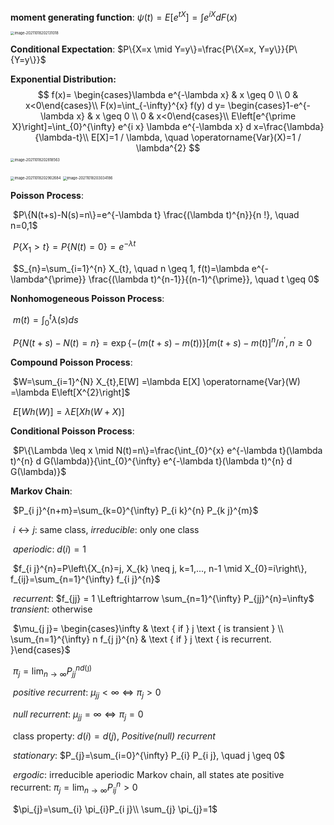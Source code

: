 **moment generating function**: $\psi(t) =E\left[e^{t X}\right] =\int e^{i X} d F(x)$

<img src="C:\Users\ROG\AppData\Roaming\Typora\typora-user-images\image-20211018202131018.png" alt="image-20211018202131018" style="zoom:40%;" />

**Conditional Expectation**: $P\{X=x \mid Y=y\}=\frac{P\{X=x, Y=y\}}{P\{Y=y\}}$

**Exponential Distribution:**
$$
f(x)= \begin{cases}\lambda e^{-\lambda x} & x \geq 0 \\ 0 & x<0\end{cases}\\
F(x)=\int_{-\infty}^{x} f(y) d y= \begin{cases}1-e^{-\lambda x} & x \geq 0 \\ 0 & x<0\end{cases}\\
E\left[e^{\prime X}\right]=\int_{0}^{\infty} e^{i x} \lambda e^{-\lambda x} d x=\frac{\lambda}{\lambda-t}\\
E[X]=1 / \lambda, \quad \operatorname{Var}(X)=1 / \lambda^{2}
$$
<img src="C:\Users\ROG\AppData\Roaming\Typora\typora-user-images\image-20211018202818563.png" alt="image-20211018202818563" style="zoom:40%;" />

<img src="C:\Users\ROG\AppData\Roaming\Typora\typora-user-images\image-20211018202902684.png" alt="image-20211018202902684" style="zoom:40%;" />

<img src="C:\Users\ROG\AppData\Roaming\Typora\typora-user-images\image-20211018203034186.png" alt="image-20211018203034186" style="zoom:40%;" />

**Poisson Process**:

​	$P\{N(t+s)-N(s)=n\}=e^{-\lambda t} \frac{(\lambda t)^{n}}{n !}, \quad n=0,1$

​	$P\left\{X_{1}>t\right\}=P\{N(t)=0\}=e^{-\lambda t}$

​	$S_{n}=\sum_{i=1}^{n} X_{t}, \quad n \geq 1, f(t)=\lambda e^{-\lambda^{\prime}} \frac{(\lambda t)^{n-1}}{(n-1)^{\prime}}, \quad t \geq 0$

**Nonhomogeneous Poisson Process**:

​	$m(t)=\int_{0}^{t} \lambda(s) d s$

​	$P\{N(t+s)-N(t)=n\}
=\exp \{-(m(t+s)-m(t))\}[m(t+s)-m(t)]^{n} / n^{\prime}, n \geq 0$

**Compound Poisson Process**:

​	$W=\sum_{i=1}^{N} X_{t},E[W] =\lambda E[X] \operatorname{Var}(W) =\lambda E\left[X^{2}\right]$

​	$E[W h(W)]=\lambda E[X h(W+X)]$

**Conditional Poisson Process**:

​	$P\{\Lambda \leq x \mid N(t)=n\}=\frac{\int_{0}^{x} e^{-\lambda t}(\lambda t)^{n} d G(\lambda)}{\int_{0}^{\infty} e^{-\lambda t}(\lambda t)^{n} d G(\lambda)}$

**Markov Chain**:

​	$P_{i j}^{n+m}=\sum_{k=0}^{\infty} P_{i k}^{n} P_{k j}^{m}$

​	$i \leftrightarrow j:$ same class, *irreducible*: only one class

​	*aperiodic*: $d(i) = 1$

​	$f_{i j}^{n}=P\left\{X_{n}=j, X_{k} \neq j, k=1,..., n-1 \mid X_{0}=i\right\}, f_{ij}=\sum_{n=1}^{\infty} f_{i j}^{n}$

​	*recurrent*: $f_{jj} = 1 \Leftrightarrow \sum_{n=1}^{\infty} P_{jj}^{n}=\infty$   *transient*: otherwise

​	$\mu_{j j}= \begin{cases}\infty & \text { if } j \text { is transient } \\ \sum_{n=1}^{\infty} n f_{j j}^{n} & \text { if } j \text { is recurrent. }\end{cases}$

​	$\pi_{j}=\lim _{n \rightarrow \infty} P_{jj}^{n d(\jmath)}$

​	*positive recurrent*: $\mu_{jj} < \infty \Leftrightarrow \pi_j > 0$

​	*null recurrent*: $\mu_{jj} = \infty \Leftrightarrow \pi_j = 0$

​	class property: $d(i) = d(j)$, *Positive(null) recurrent*

​	*stationary*: $P_{j}=\sum_{i=0}^{\infty} P_{i} P_{i j}, \quad j \geq 0$

​	*ergodic*: irreducible aperiodic Markov chain, all states ate positive recurrent: $\pi_{j}=\lim _{n \rightarrow \infty} P_{ij}^{n}>0$

​	$\pi_{j}=\sum_{i} \pi_{i}P_{i j}\\ \sum_{j} \pi_{j}=1$